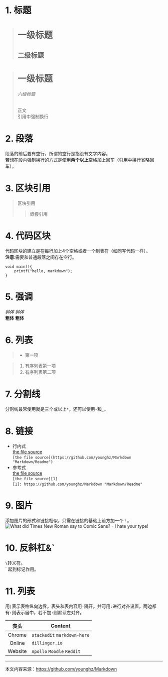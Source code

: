 # 1. 标题
> 一级标题
> ===
> 二级标题
> ---

> # 一级标题
> ###### 六级标题
> 正文  
引用中强制换行

# 2. 段落
段落的前后要有空行，所谓的空行是指没有文字内容。  
若想在段内强制换行的方式是使用**两个以上**空格加上回车（引用中换行省略回车）。

# 3. 区块引用
> 区块引用
>> 嵌套引用

# 4. 代码区块
代码区块的建立是在每行加上4个空格或者一个制表符（如同写代码一样）。  
**注意**:需要和普通段落之间存在空行。

	void main(){
		printf("hello, markdown");
	}
	
# 5. 强调
*斜体*	_斜体_  
**粗体**	__粗体__

# 6. 列表
> - 第一项

>	1. 有序列表第一项
> 2. 有序列表第二项

# 7. 分割线
分割线最常使用就是三个或以上`*`，还可以使用`-`和`_`。

# 8. 链接
- 行内式  
[the file source](https://github.com/younghz/Markdown "Markdown/Readme")  
`[the file source](https://github.com/younghz/Markdown "Markdown/Readme")`  
- 参考式  
[the file source][1]  
`[the file source][1]`  
`[1]: https://github.com/younghz/Markdown "Markdown/Readme"`  

# 9. 图片
添加图片的形式和链接相似，只需在链接的基础上前方加一个`！`。  
![What did Times New Roman say to Comic Sans? - I hate your type!](https://s2.ax1x.com/2019/07/01/Z3vAvd.th.png)

# 10. 反斜杠&`
`\`转义符。  
\` 起到标记作用。

# 11. 列表
用`|`表示表格纵向边界，表头和表内容用`-`隔开，并可用`:`进行对齐设置，两边都有`:`则表示居中，若不加`:`则默认左对齐。

|表头|Content|
|:----:|----|
|Chrome|`stackedit` `markdown-here`|
|Online|`dillinger.io`|
|Website|`Apollo` `Moodle` `Reddit`|


---
本文内容来源：https://github.com/younghz/Markdown

[1]: https://github.com/younghz/Markdown "Markdown/Readme"
